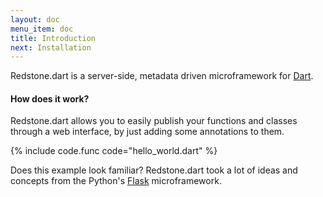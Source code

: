 ```yaml
---
layout: doc
menu_item: doc
title: Introduction
next: Installation
---
```

Redstone.dart is a server-side, metadata driven microframework for [Dart](https://www.dartlang.org/). 

#### How does it work?
Redstone.dart allows you to easily publish your functions and classes through a web interface, by just adding some annotations to them. 

{% include code.func code="hello_world.dart" %}

Does this example look familiar? Redstone.dart took a lot of ideas and concepts from the Python's [Flask](http://flask.pocoo.org/) microframework.
